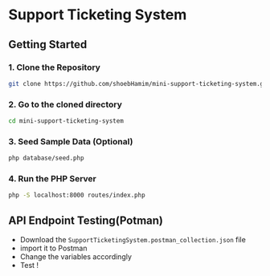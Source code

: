 # Support Ticketing System

## Getting Started

### 1. Clone the Repository
```bash
git clone https://github.com/shoebHamim/mini-support-ticketing-system.git
```

### 2. Go to the cloned directory
```bash
cd mini-support-ticketing-system
```

### 3. Seed Sample Data (Optional)
```bash
php database/seed.php
```

### 4. Run the PHP Server
```bash
php -S localhost:8000 routes/index.php
```

## API Endpoint Testing(Potman)
- Download the `SupportTicketingSystem.postman_collection.json` file
- import it to Postman
- Change the variables accordingly 
- Test !

